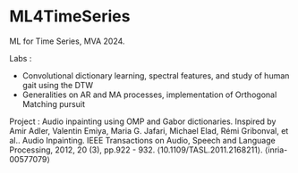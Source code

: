 # ML4TimeSeries
ML for Time Series, MVA 2024.

Labs : 
-  Convolutional dictionary learning, spectral features, and study of human gait using the DTW
-  Generalities on AR and MA processes, implementation of Orthogonal Matching pursuit

Project : 
Audio inpainting using OMP and Gabor dictionaries. 
Inspired by Amir Adler, Valentin Emiya, Maria G. Jafari, Michael Elad, Rémi Gribonval, et al.. Audio Inpainting. IEEE Transactions on Audio, Speech and Language Processing, 2012, 20 (3), pp.922 - 932. ⟨10.1109/TASL.2011.2168211⟩. ⟨inria-00577079⟩ 
